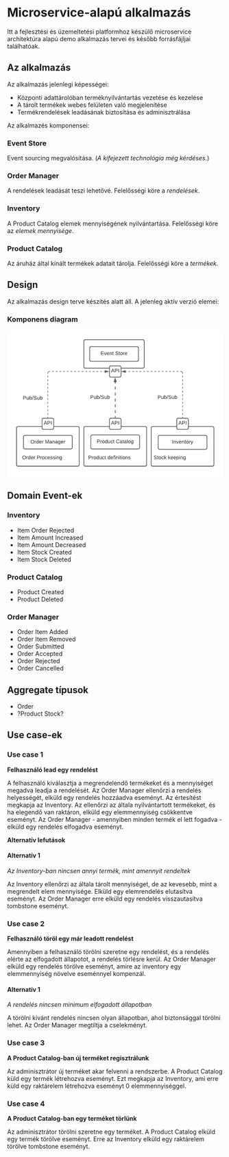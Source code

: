 # Microservice-alapú alkalmazás

Itt a fejlesztési és üzemeltetési platformhoz készülő microservice architektúra alapú demo alkalmazás tervei és később forrásfájljai találhatóak.

## Az alkalmazás

Az alkalmazás jelenlegi képességei:

* Központi adattárolóban terméknyilvántartás vezetése és kezelése
* A tárolt termékek webes felületen való megjelenítése
* Termékrendelések leadásának biztosítása és adminisztrálása

Az alkalmazés komponensei:

### Event Store

Event sourcing megvalósítása. (_A kifejezett technológia még kérdéses._)

### Order Manager

A rendelések leadását teszi lehetővé. Felelősségi köre a _rendelések_.

### Inventory

A Product Catalog elemek mennyiségének nyilvántartása. Felelősségi köre az _elemek mennyisége_.

### Product Catalog

Az áruház által kínált termékek adatait tárolja. Felelősségi köre a _termékek_.


## Design

Az alkalmazás design terve készítés alatt áll. A jelenleg aktív verzió elemei:

### Komponens diagram

![Komponens diagram](/pictures/ArchitectureDiagram.png)

## Domain Event-ek

### Inventory

* Item Order Rejected
* Item Amount Increased
* Item Amount Decreased
* Item Stock Created
* Item Stock Deleted

### Product Catalog

* Product Created
* Product Deleted

### Order Manager

* Order Item Added
* Order Item Removed
* Order Submitted
* Order Accepted
* Order Rejected
* Order Cancelled

## Aggregate típusok

* Order
* ?Product Stock?

## Use case-ek

### Use case 1

**Felhasználó lead egy rendelést**

A felhasználó kiválasztja a megrendelendő termékeket és a mennyiséget megadva leadja a rendelését. Az Order Manager ellenőrzi a rendelés helyességét, elküld egy rendelés hozzáadva eseményt. Az értesítést megkapja az Inventory. Az ellenőrzi az általa nyílvántartott termékeket, és ha elegendő van raktáron, elküld egy elemmennyiség csökkentve eseményt. Az Order Manager - amennyiben minden termék el lett fogadva - elküld egy rendelés elfogadva eseményt.

**Alternatív lefutások**

#### Alternatív 1

_Az Inventory-ban nincsen annyi termék, mint amennyit rendeltek_

Az Inventory ellenőrzi az általa tárolt mennyiséget, de az kevesebb, mint a megrendelt elem mennyisége. Elküld egy elemrendelés elutasítva eseményt. Az Order Manager erre elküld egy rendelés visszautasítva tombstone eseményt.

### Use case 2

**Felhasználó töröl egy már leadott rendelést**

Amennyiben a felhasználó törölni szeretne egy rendelést, és a rendelés elérte az elfogadott állapotot, a rendelés törlésre kerül. Az Order Manager elküld egy rendelés törölve eseményt, amire az inventory egy elemmennyiség növelve eseménnyel kompenzál.

#### Alternatív 1

_A rendelés nincsen minimum elfogadott állapotban_

A törölni kívánt rendelés nincsen olyan állapotban, ahol biztonsággal törölni lehet. Az Order Manager megtiltja a cselekményt.

### Use case 3

**A Product Catalog-ban új terméket regisztrálunk**

Az adminisztrátor új terméket akar felvenni a rendszerbe. A Product Catalog küld egy termék létrehozva eseményt. Ezt megkapja az Inventory, ami erre küld egy raktárelem létrehozva eseményt 0 elemmennyiséggel.

### Use case 4

**A Product Catalog-ban egy terméket törlünk**

Az adminisztrátor törölni szeretne egy terméket. A Product Catalog elküld egy termék törölve eseményt. Erre az Inventory elküld egy raktárelem törölve tombstone eseményt. 
